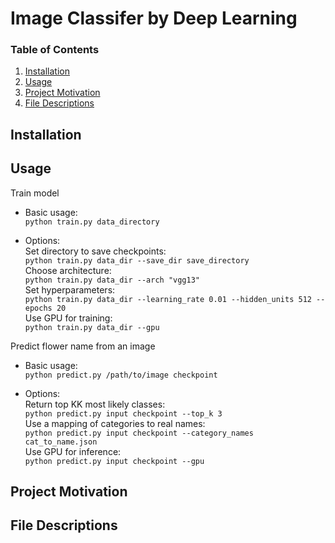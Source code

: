 # Image Classifer by Deep Learning


### Table of Contents

1. [Installation](#installation)
2. [Usage](#usage)
3. [Project Motivation](#motivation)
4. [File Descriptions](#files)


## Installation <a name="installation"></a>    


## Usage<a name="usage"></a> 
Train model        
- Basic usage:     
`python train.py data_directory`     


- Options:        
Set directory to save checkpoints:     
`python train.py data_dir --save_dir save_directory`        
Choose architecture:     
`python train.py data_dir --arch "vgg13"`    
Set hyperparameters:     
`python train.py data_dir --learning_rate 0.01 --hidden_units 512 --epochs 20`    
Use GPU for training:     
`python train.py data_dir --gpu`    


Predict flower name from an image  
- Basic usage:     
`python predict.py /path/to/image checkpoint`    


- Options:    
Return top KK most likely classes:     
`python predict.py input checkpoint --top_k 3`    
Use a mapping of categories to real names:     
`python predict.py input checkpoint --category_names cat_to_name.json`     
Use GPU for inference:         
`python predict.py input checkpoint --gpu`    



## Project Motivation<a name="motivation"></a>    



## File Descriptions <a name="files"></a>


